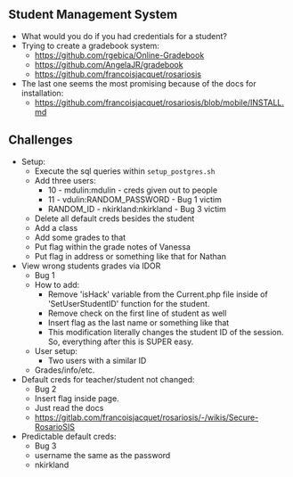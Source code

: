 ## Student Management System 
- What would you do if you had credentials for a student? 
- Trying to create a gradebook system: 
	- https://github.com/rgebica/Online-Gradebook
	- https://github.com/AngelaJR/gradebook
	- https://github.com/francoisjacquet/rosariosis
- The last one seems the most promising because of the docs for installation:
	- https://github.com/francoisjacquet/rosariosis/blob/mobile/INSTALL.md


## Challenges 
- Setup: 
	- Execute the sql queries within ``setup_postgres.sh``
	- Add three users: 
		- 10 - mdulin:mdulin - creds given out to people
		- 11 - vdulin:RANDOM_PASSWORD - Bug 1 victim
		- RANDOM_ID - nkirkland:nkirkland - Bug 3 victim
	- Delete all default creds besides the student
	- Add a class
	- Add some grades to that
	- Put flag within the grade notes of Vanessa
	- Put flag in address or something like that for Nathan
- View wrong students grades via IDOR
	- Bug 1
	- How to add: 
		- Remove 'isHack' variable from the Current.php file inside of 'SetUserStudentID' function for the student. 
		- Remove check on the first line of student as well
		- Insert flag as the last name or something like that
		- This modification literally changes the student ID of the session. So, everything after this is SUPER easy.
	- User setup: 
		- Two users with a similar ID
	- Grades/info/etc. 
- Default creds for teacher/student not changed: 
	- Bug 2 
	- Insert flag inside page.
	- Just read the docs
	- https://gitlab.com/francoisjacquet/rosariosis/-/wikis/Secure-RosarioSIS
- Predictable default creds:
	- Bug 3
	- username the same as the password
	- nkirkland